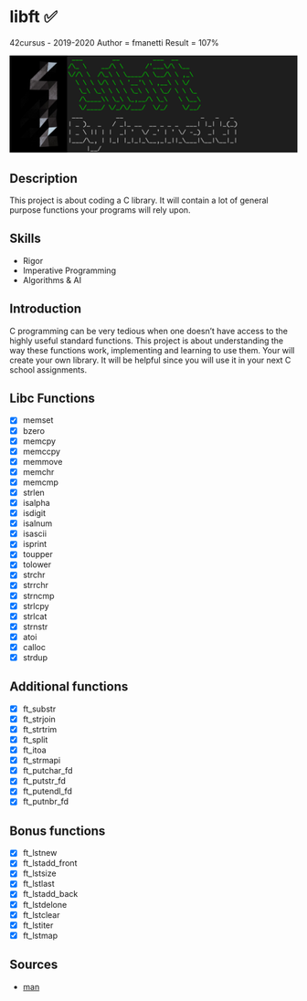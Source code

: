 # libft ✅

42cursus - 2019-2020
Author = fmanetti
Result = 107%

![image](./image.png)

## Description

This project is about coding a C library.
It will contain a lot of general purpose functions your programs will rely upon.


## Skills
* Rigor
* Imperative Programming
* Algorithms & AI

## Introduction

C programming can be very tedious when one doesn’t have access to the highly useful
standard functions. This project is about understanding the way these functions work,
implementing and learning to use them. Your will create your own library. It will be
helpful since you will use it in your next C school assignments.

## Libc Functions

- [x] memset
- [x] bzero
- [x] memcpy
- [x] memccpy
- [x] memmove
- [x] memchr
- [x] memcmp
- [x] strlen 
- [x] isalpha 
- [x] isdigit 
- [x] isalnum 
- [x] isascii 
- [x] isprint
- [x] toupper 
- [x] tolower 
- [x] strchr 
- [x] strrchr 
- [x] strncmp 
- [x] strlcpy 
- [x] strlcat 
- [x] strnstr 
- [x] atoi
- [x] calloc 
- [x] strdup

## Additional functions

- [x] ft_substr
- [x] ft_strjoin
- [x] ft_strtrim
- [x] ft_split
- [x] ft_itoa
- [x] ft_strmapi
- [x] ft_putchar_fd
- [x] ft_putstr_fd
- [x] ft_putendl_fd
- [x] ft_putnbr_fd

## Bonus functions

- [x] ft_lstnew
- [x] ft_lstadd_front
- [x] ft_lstsize
- [x] ft_lstlast
- [x] ft_lstadd_back
- [x] ft_lstdelone
- [x] ft_lstclear
- [x] ft_lstiter
- [x] ft_lstmap

## Sources

* [man](https://man7.org/)

